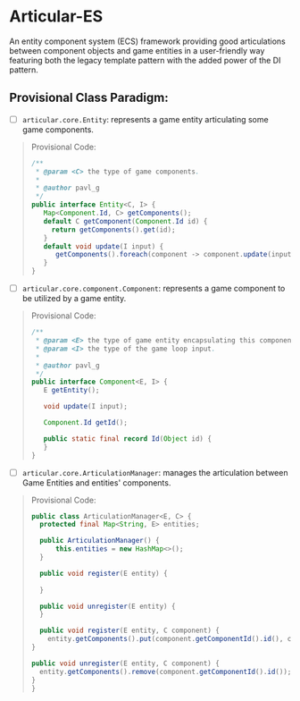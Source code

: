 # Articular-ES
An entity component system (ECS) framework providing good articulations between component objects and game entities in a user-friendly way featuring both the legacy template pattern with the added power of the DI pattern.

## Provisional Class Paradigm:
- [ ] `articular.core.Entity`: represents a game entity articulating some game components.
> Provisional Code:
> ```java
> /**
>  * @param <C> the type of game components.
>  * 
>  * @author pavl_g
>  */ 
> public interface Entity<C, I> {
>    Map<Component.Id, C> getComponents();
>    default C getComponent(Component.Id id) {
>      return getComponents().get(id);
>    }
>    default void update(I input) {
>       getComponents().foreach(component -> component.update(input));
>    }
> }
> ```
- [ ] `articular.core.component.Component`: represents a game component to be utilized by a game entity.
> Provisional Code:
> ```java
> /**
>  * @param <E> the type of game entity encapsulating this component.
>  * @param <I> the type of the game loop input.
>  *
>  * @author pavl_g
>  */ 
> public interface Component<E, I> {
>    E getEntity();
>
>    void update(I input);
> 
>    Component.Id getId();
>
>    public static final record Id(Object id) {
>    }
> }
> ```
- [ ] `articular.core.ArticulationManager`: manages the articulation between Game Entities and entities' components.
> Provisional Code:
> ```java
> public class ArticulationManager<E, C> {
>   protected final Map<String, E> entities;
>
>   public ArticulationManager() {
>       this.entities = new HashMap<>();
>   }
>
>   public void register(E entity) {
>       
>   }
>
>   public void unregister(E entity) {
>   }
>
>   public void register(E entity, C component) {
>     entity.getComponents().put(component.getComponentId().id(), component);
> }
>
> public void unregister(E entity, C component) {
>   entity.getComponents().remove(component.getComponentId().id());
> }
> }
